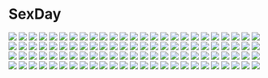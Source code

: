 # SexDay
![](https://konachan.com/jpeg/b01dc0ea071ee0848151de65baacba5c/Konachan.com%20-%20116289%20game_cg%20love_2_quad%20marmalade%20naruse_hirofumi%20toudou_chitose.jpg)
![](https://konachan.com/jpeg/b0998801e4caf70534c057250f024aaf/Konachan.com%20-%20281405%20asagiri_futaba%20barefoot%20blush%20brown_hair%20clouds%20game_cg%20koku%20long_hair%20male%20nude%20purple_eyes%20purple_software%20realive%20sky%20sunset%20tears.jpg)
![](https://konachan.com/jpeg/2dd53512373d63776b1656a32c44866c/Konachan.com%20-%20307446%20anthropomorphism%20azur_lane%20belfast_%28azur_lane%29%20blood%20blush%20braids%20breast_grab%20breasts%20gray_hair%20long_hair%20nipples%20nude%20purple_eyes%20sex%20uzuki_karasu.jpg)
![](https://konachan.com/image/f57d18d50f78a39217e3fda4d0db578f/Konachan.com%20-%20305525%20blonde_hair%20blush%20bow%20choker%20hanako_chloe%20long_hair%20pointed_ears%20princess_connect%21%20prophecy_%28rakuichimonji%29%20purple_eyes%20shirt%20skirt%20suit%20twintails.jpg)
![](https://konachan.com/image/ff720793a971d74daa04ba85d1a99451/Konachan.com%20-%2012251%20flowers%20nopan%20see_through%20skintight%20tagme.jpg)
![](https://konachan.com/image/d225a0d43e63c95874bbee6a7bc18f97/Konachan.com%20-%20114664%20blonde_hair%20diamic_days%20hatsushiba_kisa%20lump_of_sugar.jpg)
![](https://konachan.com/jpeg/2e4fe4bef49a47872e7cf1367e49b1cf/Konachan.com%20-%20145116%20black_hair%20blush%20bra%20breasts%20censored%20cleavage%20game_cg%20glasses%20hinasaki%20jirai_soft%20panties%20pussy%20stockings%20susonobe_minami%20underwear.jpg)
![](https://konachan.com/jpeg/65bbaa002337353ac50f0c3cdf34d706/Konachan.com%20-%20282625%20animal_ears%20blonde_hair%20breast_hold%20breasts%20catgirl%20fast-runner-2024%20orange_eyes%20original%20panties%20ponytail%20thighhighs%20tiffy%20underwear%20white.jpg)
![](https://konachan.com/image/917cb8a07f242e441e7d76aecedfd62b/Konachan.com%20-%2067755%20jeminl%20touhou%20yakumo_yukari.jpg)
![](https://konachan.com/image/c25b4397bd0f4047ff18009255920e10/Konachan.com%20-%2027951%20hanachirasu%20ishima_kaigen%20nitroplus.jpg)
![](https://konachan.com/image/501e28209113f85b6bc77d3292c9ca15/Konachan.com%20-%2016606%20canvas%20canvas2_niji_iro_no_sketch.jpg)
![](https://konachan.com/image/b0e688b0ecf490fce929f01c9b14a4d0/Konachan.com%20-%20138184%20blonde_hair%20heart%20pointed_ears%20taka_tony.jpg)
![](https://konachan.com/image/df4f0faf40fe4c59809a4a3c0381e150/Konachan.com%20-%2094840%20animal%20animal_ears%20blonde_hair%20blue_eyes%20blue_hair%20bow%20dress%20green_hair%20group%20hat%20miko%20red_eyes%20snake%20touhou%20white_hair%20wolfgirl%20yellow_eyes.jpg)
![](https://konachan.com/image/985d6126f582e6a484721a64d6d7cc97/Konachan.com%20-%2052530%20akiyama_mio%20k-on%21%20tainaka_ritsu.jpg)
![](https://konachan.com/image/4787add312ac6c1b3a8a06c943b13ac9/Konachan.com%20-%20146556%202girls%20black_hair%20blush%20crying%20pink_hair%20school_uniform%20tagme%20tears%20yuri.jpg)
![](https://konachan.com/jpeg/23fb92867968239bcfb9992ceff49dfe/Konachan.com%20-%20302304%202girls%20aqua_eyes%20ass%20azur_lane%20blush%20bra%20elbow_gloves%20gloves%20gray_hair%20long_hair%20navel%20nopan%20purple_eyes%20purple_hair%20thighhighs%20topless%20underwear.jpg)
![](https://konachan.com/image/ba32d0b331e4d06aaeae8ba6f77bacd3/Konachan.com%20-%20139854%20akatsuki_no_goei%20game_cg%20gray_hair%20haku_%28akatsuki_no_goei%29%20long_hair%20syangrila%20tomose_shunsaku.jpg)
![](https://konachan.com/image/e76b2f3a971bfc433ee184888d573c2e/Konachan.com%20-%20235281%20aliasing%20black_hair%20blush%20bow%20cherry_blossoms%20flowers%20fromage_tart%20hakurei_reimu%20japanese_clothes%20long_hair%20miko%20petals%20purple_eyes%20touhou%20tree.jpg)
![](https://konachan.com/image/72f9a066469681a95a0e5c223a326ec5/Konachan.com%20-%2015421%20tagme.jpg)
![](https://konachan.com/jpeg/b5a52a37c22a131a906401cf18bde728/Konachan.com%20-%20275112%20barefoot%20bed%20blue_eyes%20blush%20breasts%20brown_hair%20cameltoe%20erect_nipples%20game_cg%20long_hair%20no_bra%20panties%20uchi_no_imouto%20underwear%20yamakaze_ran.jpg)
![](https://konachan.com/jpeg/61f104f3117f5fbc367e5e2f32256a39/Konachan.com%20-%20284698%20breast_hold%20comic_toranoana%20cropped%20erect_nipples%20kikurage%20long_hair%20moon%20night%20nude%20onsen%20red_eyes%20red_hair%20scan%20sky%20stars%20towel%20water%20wet.jpg)
![](https://konachan.com/image/13d233b543a685df023f2b367b733e2d/Konachan.com%20-%2048890%20akiyama_mio%20hirasawa_yui%20k-on%21%20kotobuki_tsumugi%20tainaka_ritsu.jpg)
![](https://konachan.com/image/4c84ae670f882e0f1141ad1c4f771014/Konachan.com%20-%2096597%20ass%20blonde_hair%20breasts%20choker%20cleavage%20hat%20nopan%20purple_eyes%20shuugetsu_karasu%20touhou%20yakumo_yukari.jpg)
![](https://konachan.com/image/521fc2e62c947abfeb6c35fa4487b3df/Konachan.com%20-%2027100%20all_male%20code_geass%20lelouch_lamperouge%20male%20scan.jpg)
![](https://konachan.com/image/cacc7f7b3834cd75cb6164d0b152b612/Konachan.com%20-%20248195%20anthropomorphism%20anus%20aqua_eyes%20ass%20ass_grab%20blush%20brown_hair%20censored%20cnm%20feathers%20long_hair%20panties%20paper%20ponytail%20pussy%20thighhighs%20underwear.jpg)
![](https://konachan.com/image/f53cdc86b884e00a3443e50001b587fe/Konachan.com%20-%2038249%20nerine%20pointed_ears%20school_swimsuit%20shuffle%20swimsuit%20tick_tack.jpg)
![](https://konachan.com/image/4f1cc57fd748acf51214e68e42314416/Konachan.com%20-%2026270%20edward_elric%20fullmetal_alchemist.jpg)
![](https://konachan.com/image/e2484c0356e0f63e95bc266e017804e1/Konachan.com%20-%20296175%20anthropomorphism%20ass%20black_eyes%20cameltoe%20kantai_collection%20long_hair%20panties%20ponytail%20purple_hair%20school_uniform%20skirt%20underwear%20zettai_ryouiki.jpg)
![](https://konachan.com/jpeg/0e4dd5d4a2344b6361771953c583796b/Konachan.com%20-%20290148%202girls%20aliasing%20apple%20bandaid%20book%20bow%20brown_eyes%20brown_hair%20flowers%20food%20fruit%20glasses%20kneehighs%20long_hair%20necklace%20original%20paper%20skirt%20socks%20wand.jpg)
![](https://konachan.com/jpeg/91367ad396e29b7683130cea21575e95/Konachan.com%20-%20216060%20ass%20black_hair%20blush%20fellatio%20heart%20long_hair%20nude%20original%20penis%20pubic_hair%20purple_eyes%20sad_fuka%20uncensored.jpg)
![](https://konachan.com/jpeg/fbf5cf6f718e08aa690f98dd4872f386/Konachan.com%20-%20145644%20black_hair%20breasts%20cleavage%20long_hair%20miko_92%20navel%20no_bra%20open_shirt%20original%20school_uniform%20thighhighs%20white.jpg)
![](https://konachan.com/image/9e7bbd33e48e1ebecff892be898133a8/Konachan.com%20-%20128878%20brown_hair%20headphones%20long_hair%20tagme%20white.jpg)
![](https://konachan.com/jpeg/9cb2133a5a1c4a24e3b5b840069003c0/Konachan.com%20-%20251077%20animal_ears%20bed%20blush%20bra%20breast_hold%20breasts%20brown_hair%20catgirl%20hat%20long_hair%20nipples%20original%20oshiki_hitoshi%20panties%20pussy_juice%20tail%20underwear.jpg)
![](https://konachan.com/image/b4174504b0eec26deb382a182efd9ba2/Konachan.com%20-%2071034%20caffein%20vocaloid%20yowane_haku.jpg)
![](https://konachan.com/jpeg/33832787d5ea0d6e51174d6898bb084e/Konachan.com%20-%20193616%20bow%20brown_hair%20christmas%20hat%20lautes_alltags%20long_hair%20red_eyes%20santa_costume%20santa_hat%20sorai_shinya%20takanashi_nanase%20thighhighs%20wink.jpg)
![](https://konachan.com/image/f08d650f44313438711a88a6c518c852/Konachan.com%20-%20182297%20blue_eyes%20blush%20final_fantasy_iv%20long_hair%20nekozuki_yuki%20pink_hair%20ponytail%20porom%20staff%20thighhighs.jpg)
![](https://konachan.com/image/ddad1b61427382caa96761a0ae63a24a/Konachan.com%20-%2023484%20aika_s_granzchesta%20alicia_florence%20aria.jpg)
![](https://konachan.com/jpeg/bcbb95ce72409822ff5d920f9b3210bf/Konachan.com%20-%20294860%20bed%20blush%20breasts%20brown_hair%20campus%20cleavage%20game_cg%20long_hair%20nipples%20no_bra%20panties%20purple_eyes%20ribbons%20rubi-sama%20see_through%20underwear%20wink.jpg)
![](https://konachan.com/image/80da9880f1477220c8723bcfb3d2cd01/Konachan.com%20-%20132929%20blonde_hair%20clouds%20long_hair%20original%20sky%20sleeping%20terada_ochiko.jpg)
![](https://konachan.com/jpeg/33c127c5e7a55a07df4a8a852e08685f/Konachan.com%20-%20179036%20bikini%20black_hair%20breasts%20censored%20game_cg%20ichinose_rukina%20long_hair%20nipples%20oozora_itsuki%20pussy%20red_eyes%20spread_legs%20swimsuit.jpg)
![](https://konachan.com/image/dc7db7d0e15e239c43a3aaea242c9140/Konachan.com%20-%20301502%20blush%20breast_grab%20censored%20cum%20epic7%20green_eyes%20hat%20lolicept%20long_hair%20penis%20pink_hair%20serila_%28epic7%29%20witch_hat.jpg)
![](https://konachan.com/image/c480260df0181814bfe362456e7bab8e/Konachan.com%20-%20212081%20bikini%20breasts%20christmas%20cleavage%20headphones%20long_hair%20nitroplus%20pink_hair%20sonico%20super_sonico%20swimsuit%20thighhighs%20tsuji_santa%20underboob.jpg)
![](https://konachan.com/jpeg/7564cd0b2ec877e78af6cfcb6e9a5396/Konachan.com%20-%20248139%20aliasing%20aqua_eyes%20blonde_hair%20boots%20c.c.r_%28ccrgaoooo%29%20lolita_fashion%20long_hair%20original%20vocaloid.jpg)
![](https://konachan.com/image/87ea19a5048bf1bb61447ec721c01c8d/Konachan.com%20-%2060281%20hatsune_miku%20koa_%28pixiv%29%20rain%20twintails%20umbrella%20vocaloid%20water.jpg)
![](https://konachan.com/image/0c16badca4f463dfa3de6ebc3cd6aa9e/Konachan.com%20-%20277553%20blush%20bow%20breasts%20cleavage%20dress%20fate_%28series%29%20fingering%20kyokucho%20long_hair%20masturbation%20matou_sakura%20purple_eyes%20purple_hair%20pussy_juice%20tears.jpg)
![](https://konachan.com/jpeg/dba6e7facec7d02af1dabc3f8b3d31ae/Konachan.com%20-%20245019%20blue_eyes%20bra%20breasts%20cameltoe%20elma_%28maidragon%29%20hewsack%20nipples%20open_shirt%20panties%20pantyhose%20see_through%20short_hair%20spread_legs%20underwear%20wet.jpg)
![](https://konachan.com/image/6636b099542d59c3ae54b4bd8a4475cd/Konachan.com%20-%20177484%20alice_margatroid%20tagme%20touhou%20yadokari_genpachirou.jpg)
![](https://konachan.com/jpeg/299d898da710b87d3b31b2732205a80f/Konachan.com%20-%20241139%20anastasia_%28idolmaster%29%20annin_doufu%20idolmaster%20idolmaster_cinderella_girls%20idolmaster_cinderella_girls_starlight_stage%20kanzaki_ranko%20nitta_minami%20pool.jpg)
![](https://konachan.com/jpeg/874bd7d6263b055c7c37eec3cac1179c/Konachan.com%20-%20160233%20aliasing%20auruo_bossard%20erd_gin%20eren_jaeger%20group%20gunter_shulz%20levi_ackerman%20petra_ral%20riya_29%20shingeki_no_kyojin.jpg)
![](https://konachan.com/jpeg/5f7c1a41b4ba9a9407888b4e5f52402f/Konachan.com%20-%20304822%20barefoot%20gag%20japanese_clothes%20kamado_nezuko%20kimetsu_no_yaiba%20kimono%20loli%20menggongfang%20sleeping%20watermark.jpg)
![](https://konachan.com/jpeg/ea4cb19c035f0b640eff9b33f2d6aa56/Konachan.com%20-%20240330%20ass%20blonde_hair%20bluesnowcat%20boots%20fairy_tail%20lucy_heartfilia%20male%20natsu_dragneel%20pink_hair%20scarf%20short_hair%20skirt%20tattoo%20thighhighs%20waifu2x.jpg)
![](https://konachan.com/jpeg/a9b86173cecc6a9bb699f7f05d6814bf/Konachan.com%20-%20305723%20asagon007%20mechagirl%20original%20short_hair%20weapon.jpg)
![](https://konachan.com/jpeg/728e088d58a4a3082885aeb784c402de/Konachan.com%20-%2082447%20blonde_hair%20drums%20hinata_mutsuki%20instrument%20kouda_hazumi%20school_uniform%20skyfish%20thighhighs%20yotsuiro_passionato%21.jpg)
![](https://konachan.com/jpeg/838b8374b12dd258435c7d5f29feeb4f/Konachan.com%20-%20148387%20acryl%20blonde_hair%20dress%20flandre_scarlet%20hat%20red_eyes%20touhou%20vampire%20wings.jpg)
![](https://konachan.com/image/91bc2bb470ec3cd6dec9bdc571b4b3a2/Konachan.com%20-%20281376%20anthropomorphism%20azur_lane%20black_hair%20breasts%20choker%20cleavage%20cubies_%28tiger_205%29%20dress%20drink%20long_hair%20red_eyes%20taihou_%28azur_lane%29%20thighhighs.jpg)
![](https://konachan.com/jpeg/195c9875a7594b4673d6099e67f69b7e/Konachan.com%20-%2097544%202girls%20animal_ears%20bell%20blue_eyes%20blue_hair%20breasts%20catgirl%20cleavage%20collar%20gloves%20tail%20thighhighs%20transparent%20twintails%20vector%20yellow_eyes.jpg)
![](https://konachan.com/jpeg/d8417536bcaaf2c1d83f6595a4499a0e/Konachan.com%20-%20187480%20aimai_renai%20barefoot%20blonde_hair%20blue_eyes%20cameltoe%20censored%20game_cg%20long_hair%20panties%20penis%20saeki_minami%20satofuji_masato%20striped_panties%20underwear.jpg)
![](https://konachan.com/image/fff19a1c7d9427872667849f039d4294/Konachan.com%20-%20104200%20cat_smile%20kagamine_len%20kagamine_rin%20male%20music%20vocaloid.jpg)
![](https://konachan.com/image/ad46a2770425e3b1223ad0e8a8656cde/Konachan.com%20-%20138109%20animal%20blonde_hair%20dress%20long_hair%20original%20sleeping%20zazazazazazawa.jpg)
![](https://konachan.com/jpeg/3d8ab784c52a6bd0e492f41a0adc3f5e/Konachan.com%20-%20153134%20animal_ears%20asakura_ryouko%20blue_eyes%20blue_hair%20breasts%20bunny_ears%20bunnygirl%20cleavage%20game_cg%20long_hair%20pantyhose%20suzumiya_haruhi_no_yuutsu.jpg)
![](https://konachan.com/jpeg/128a0a2662de8371c5d334eb0b00ab2e/Konachan.com%20-%20291238%20bra%20breasts%20emily%20game_cg%20gray_hair%20long_hair%20maid%20maisaka_mai%20marmalade%20masturbation%20nipples%20panties%20pantyhose%20phone%20twintails%20underwear.jpg)
![](https://konachan.com/image/0bbb3094fb1dbf1c738214c77354823b/Konachan.com%20-%2051870%20kannagi_crazy_shrine_maidens%20nagi.jpg)
![](https://konachan.com/jpeg/1c731831d18519d9759e678116821409/Konachan.com%20-%20251344%20ass%20blonde_hair%20breasts%20clouds%20garter_belt%20headdress%20orange_eyes%20original%20panties%20ponytail%20sky%20thighhighs%20underwear%20zombie-andy.jpg)
![](https://konachan.com/jpeg/6cb55ed1f65501a1b214c7a6cd214ea9/Konachan.com%20-%20217032%20all_male%20brown_hair%20cropped%20glasses%20headphones%20k_%28anime%29%20male%20navel%20orange_hair%20rinkai%20undressing%20waifu2x%20water%20yata_misaki%20yellow_eyes.jpg)
![](https://konachan.com/jpeg/92d890506bf7faeb98b985edcd9c8466/Konachan.com%20-%20287409%20barefoot%20bath%20bathtub%20black_hair%20bra%20drink%20glasses%20leaves%20long_hair%20original%20phone%20red_eyes%20rubber_duck%20see_through%20skirt%20underwear%20water%20wet.jpg)
![](https://konachan.com/jpeg/fe5e91cdcd5aa73cd826ac18fb616d4d/Konachan.com%20-%20173155%202girls%20akemi_homura%20black_hair%20building%20city%20flowers%20hug%20kaname_madoka%20kotani-765%20night%20pink_hair%20school_uniform%20stars%20tears%20thighhighs.jpg)
![](https://konachan.com/jpeg/ec473080fbeae771fc5ff7267fb86667/Konachan.com%20-%2036269%20suzuhira_hiro.jpg)
![](https://konachan.com/jpeg/46d7a0de1b641d7f121149eba74d916c/Konachan.com%20-%20252088%202girls%20dress%20gray_hair%20headband%20isshin_%28kaxz%29%20katana%20konpaku_youmu%20pink_eyes%20pink_hair%20saigyouji_yuyuko%20short_hair%20skirt%20sword%20touhou%20weapon.jpg)
![](https://konachan.com/image/7db1d6bd47e27524098cf62d96749f26/Konachan.com%20-%20102858%20bow%20bow_%28weapon%29%20dress%20kaname_madoka%20mahou_shoujo_madoka_magica%20pink_hair%20rushka%20walpurgis_no_yoru%20weapon.jpg)
![](https://konachan.com/image/feba1ae175c10cb0a8b96eb2cfdc0d32/Konachan.com%20-%20215559%20aqua_eyes%20bikini%20blonde_hair%20bow%20breasts%20clare_smith%20cleavage%20cyphers%20hatchi%20headphones%20long_hair%20navel%20ribbons%20swimsuit%20wristwear.jpg)
![](https://konachan.com/image/a13fd05a126e0db6cd368898ddd86785/Konachan.com%20-%20225770%20all_male%20brown_hair%20fan%20fire%20hat%20japanese_clothes%20magic%20male%20osomatsu-kun%20osomatsu-san%20short_hair%20socks%20umbrella%20water%20yuka_%28moyoon6%29.jpg)
![](https://konachan.com/jpeg/bcb85d74a5032b8cbd136e5db45321da/Konachan.com%20-%20208306%20cameltoe%20hoshioki_marika%20hyakugojuunenme_no_mahoutsukai%20mikeou%20panties%20purple_eyes%20purple_hair%20school_uniform%20skirt%20tears%20thighhighs%20underwear.jpg)
![](https://konachan.com/image/cf1dea9f89c718b38fdcdaf9d80f9264/Konachan.com%20-%205452%20blood%20clamp%20seishirou%20x.jpg)
![](https://konachan.com/jpeg/31e29c3854227bc79fb7d265bd5f6401/Konachan.com%20-%20290278%202girls%20apron%20blue_hair%20blush%20breasts%20catgirl%20choker%20cleavage%20foxgirl%20green_eyes%20green_hair%20long_hair%20maid%20original%20ponytail%20signed%20tail%20thighhighs.jpg)
![](https://konachan.com/jpeg/a3587e36c52c8d6ba746b5f6248b0cb3/Konachan.com%20-%2091689%20blush%20bra%20breasts%20chibi%20cleavage%20flowers%20game_cg%20green_hair%20muririn%20noble_works%20panties%20rose%20short_hair%20tsukiyama_sena%20underwear%20yellow_eyes%20yuzusoft.jpg)
![](https://konachan.com/image/6c8cf0687119c1b31b883b720fe6b478/Konachan.com%20-%20244236%20bikini_top%20breasts%20long_hair%20navel%20ponytail%20red_hair%20scarf%20shorts%20tagme_%28artist%29%20thighhighs%20watermark%20weapon%20yellow_eyes%20yoko_littner.jpg)
![](https://konachan.com/image/9ccd14c1f75165a1464bcb2361c3d097/Konachan.com%20-%2013029%20tagme.jpg)
![](https://konachan.com/jpeg/b668ecc7aabf063bb560e8d793a381eb/Konachan.com%20-%20189361%20clouds%20landscape%20mks%20nobody%20original%20scenic%20sky%20sunset.jpg)
![](https://konachan.com/jpeg/55ef8a9dcc1656e673eed7a7517c9380/Konachan.com%20-%20211951%20ass%20bed%20blue_eyes%20blush%20gray_hair%20hoodie%20little_busters%21%20long_hair%20mogupuchi%20nopan%20noumi_kudryavka%20thighhighs%20zettai_ryouiki.jpg)
![](https://konachan.com/jpeg/eb51b1e39d93354d4415fc2e7fed48c2/Konachan.com%20-%20256817%20armor%20blush%20breasts%20chain%20chinchongcha%20dragon%20fate_grand_order%20fate_%28series%29%20headdress%20jeanne_d%27arc_alter%20long_hair%20watermark%20white_hair%20yellow_eyes.jpg)
![](https://konachan.com/jpeg/cf0aa51741c2d3e4b589b1616109e1ee/Konachan.com%20-%20290693%20aqua_eyes%20aqua_hair%20bed%20braids%20chinese_dress%20kafuu_chino%20loli%20nipple_slip%20nipples%20no_bra%20nopan%20sasai_saji%20see_through%20wet%20wink%20wristwear.jpg)
![](https://konachan.com/image/2a6e3538bddcdd610d72ad992aa70ff6/Konachan.com%20-%20142433%20black_hair%20blue_eyes%20japanese_clothes%20miko%20moon%20original%20ponytail%20thighhighs.jpg)
![](https://konachan.com/jpeg/ea8e18ec0bd9ce6aee0838151961642d/Konachan.com%20-%20146711%20arupiji_gakuen%20blue_hair%20breasts%20game_cg%20nipples%20nude%20tagme.jpg)
![](https://konachan.com/image/0b4eab7eb51eae8ab14d7bb95a44caac/Konachan.com%20-%20126591%20blue_eyes%20blue_hair%20gloves%20long_hair%20mahou_shoujo_madoka_magica%20miki_sayaka%20sword%20tsukumo%20weapon.jpg)
![](https://konachan.com/jpeg/83934e9b24663730a25390aaf8cd5e18/Konachan.com%20-%20185063%20anus%20ass%20brown_hair%20game_cg%20golden_marriage%20hayakawa_harui%20ichijouji_touko%20panties%20panty_pull%20pantyhose%20pink_eyes%20pussy%20uncensored%20underwear.jpg)
![](https://konachan.com/jpeg/3064ea6f75140d389b1fd5f06ee08740/Konachan.com%20-%20216140%20animal%20breasts%20camera%20cat%20cleavage%20couch%20drink%20flowers%20long_hair%20navel%20open_shirt%20original%20panties%20pink_hair%20signed%20sunset%20underwear%20yellow_eyes.jpg)
![](https://konachan.com/jpeg/6ba47056fe20a5476d1d7c804efc042e/Konachan.com%20-%20204923%20black_hair%20blonde_hair%20braids%20dress%20glasses%20gray_hair%20group%20hat%20headband%20kneehighs%20long_hair%20original%20red_hair%20skirt%20thighhighs%20white%20zettai_ryouiki.jpg)
![](https://konachan.com/jpeg/411592304783a818ef3bca02b73fa4ca/Konachan.com%20-%20192548%202girls%20black_hair%20blonde_hair%20dress%20hakurei_reimu%20hug%20japanese_clothes%20kirisame_marisa%20mendou_saya%20miko%20navel%20pregnant%20ribbons%20touhou.jpg)
![](https://konachan.com/image/d5a99fc2b415b5d2b0f512d39e60d44e/Konachan.com%20-%2024893%20dears%20green_eyes%20green_hair%20long_hair%20miu_%28dears%29%20pink_hair%20red_eyes%20ren_%28dears%29.jpg)
![](https://konachan.com/image/3008cb813d3e25dc8490c0228f561bad/Konachan.com%20-%20225380%20barefoot%20bikini%20blue_eyes%20blush%20headband%20konpaku_youmu%20open_shirt%20sazanami_mio%20short_hair%20swimsuit%20touhou%20water%20white_hair%20wristwear.jpg)
![](https://konachan.com/image/85e4f20c45467600f7ba4a1bdc28f7ee/Konachan.com%20-%20252322%20avamone%20brown_hair%20fate_grand_order%20fate_%28series%29%20hat%20headphones%20long_hair%20nobunaga_oda_%28fate%29%20red_eyes%20signed%20skirt.jpg)
![](https://konachan.com/jpeg/b06de0b7e743b9fc2520ffbbebd2b70e/Konachan.com%20-%20277144%20black_hair%20blonde_hair%20blue_eyes%20chibi%20fang%20gray_hair%20headband%20kneehighs%20long_hair%20nijisanji%20ponytail%20purple_eyes%20skirt%20thighhighs%20wristwear.jpg)
![](https://konachan.com/image/db7565c481750d5d16636fc5ef3e64e1/Konachan.com%20-%20132182%20kaname_madoka%20mahou_shoujo_madoka_magica%20miki_sayaka%20sakura_kyouko%20tomoe_mami.jpg)
![](https://konachan.com/image/5ba067c5d64eeed6eb6d729eb3c681fc/Konachan.com%20-%2079120%20haruka_%28pokemon%29%20hikari_%28pokemon%29%20kasumi_%28pokemon%29%20maid%20pokemon.jpg)
![](https://konachan.com/image/d1930b07b4bd1d40834e07cd26e6074e/Konachan.com%20-%20156732%20blue_eyes%20boots%20breasts%20christmas%20cleavage%20green_hair%20hat%20navel%20ribbons%20santa_hat%20tagme%20thighhighs.jpg)
![](https://konachan.com/jpeg/43db81be193da2b663bc6e62c8545555/Konachan.com%20-%20229315%20bow%20elbow_gloves%20gloves%20gray_hair%20kagephumi%20long_hair%20original%20thighhighs%20tiara%20transparent%20yellow_eyes.jpg)
![](https://konachan.com/image/4734c6d2bc9eafde571dd63de85a3e6a/Konachan.com%20-%20157880%20black_hair%20blue_eyes%20blush%20breasts%20brown_eyes%20brown_hair%20gloves%20group%20hat%20isuzu_hana%20long_hair%20nipples%20short_hair%20tan_lines%20topless%20wancozow.jpg)
![](https://konachan.com/jpeg/b09de59134db58304fd4ad66ede4b716/Konachan.com%20-%20298246%20all_male%20car%20glasses%20gloves%20hat%20jettoburikku%20male%20original%20signed.jpg)
![](https://konachan.com/jpeg/7fe58039c000231162bfb7ae10c30fd9/Konachan.com%20-%20139782%20astronauts%20blue_hair%20blush%20clouds%20erect%21%20flowers%20game_cg%20long_hair%20panties%20petals%20piromizu%20purple_eyes%20school_uniform%20skirt%20sky%20underwear.jpg)
![](https://konachan.com/image/adbbdf2a68913deff0af79d5c30c6621/Konachan.com%20-%20196604%202girls%20aircraft%20blonde_hair%20brown_hair%20clouds%20hoshizora_rin%20kneehighs%20koizumi_hanayo%20school_uniform%20short_hair%20shorts%20skirt%20sky%20yellow_eyes.jpg)
